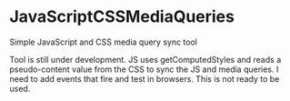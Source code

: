 # JavaScriptCSSMediaQueries
Simple JavaScript and CSS media query sync tool

Tool is still under development. JS uses getComputedStyles and reads a pseudo-content value from the CSS to sync the JS and media queries. I need to add events that fire and test in browsers. This is not ready to be used.

